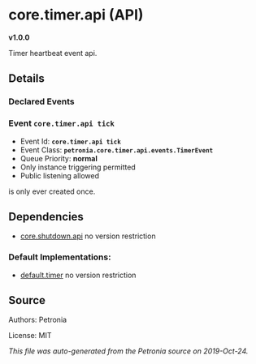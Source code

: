 # core.timer.api (API)
**v1.0.0**

Timer heartbeat event api.

## Details


### Declared Events


### Event `core.timer.api tick`

* Event Id: **`core.timer.api tick`**
* Event Class: **`petronia.core.timer.api.events.TimerEvent`**
* Queue Priority: **normal**
* Only instance triggering permitted
* Public listening allowed

is only ever created once.








## Dependencies

* [core.shutdown.api](core.shutdown.api.md)
  no version restriction



### Default Implementations:
* [default.timer](default.timer.md)
  no version restriction


## Source

Authors: Petronia

License: MIT

*This file was auto-generated from the Petronia source on 2019-Oct-24.*
